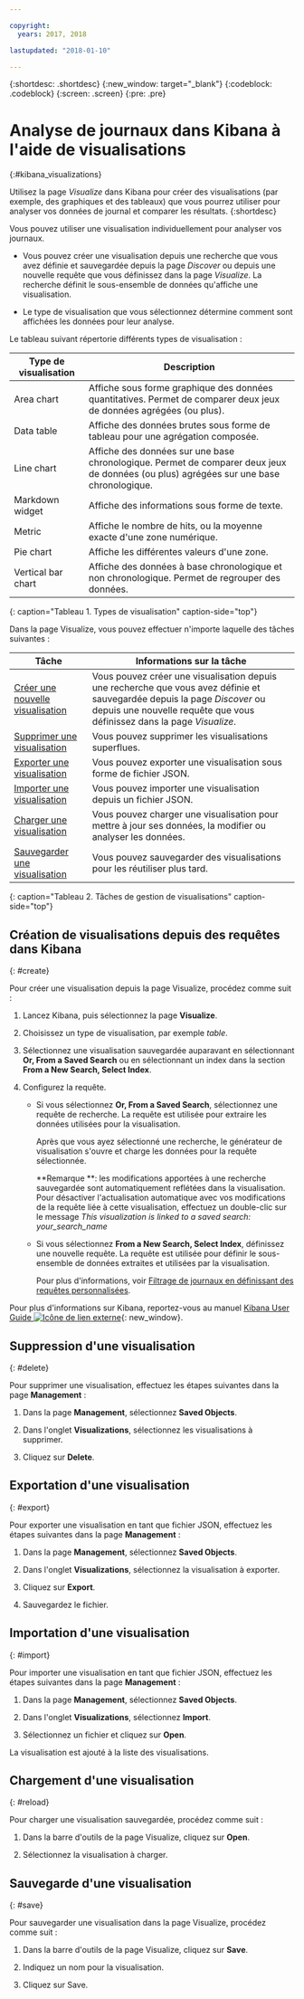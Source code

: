 ```yaml
---

copyright:
  years: 2017, 2018

lastupdated: "2018-01-10"

---
```




{:shortdesc: .shortdesc}
{:new_window: target="_blank"}
{:codeblock: .codeblock}
{:screen: .screen}
{:pre: .pre}

# Analyse de journaux dans Kibana à l'aide de visualisations 
{:#kibana_visualizations}

Utilisez la page *Visualize* dans Kibana pour créer des visualisations (par exemple, des graphiques et des tableaux) que vous pourrez utiliser pour analyser vos données de journal et comparer les résultats. 
{:shortdesc}

Vous pouvez utiliser une visualisation individuellement pour analyser vos journaux. 

* Vous pouvez créer une visualisation depuis une recherche que vous avez définie et sauvegardée depuis la page *Discover* ou depuis une nouvelle requête que vous définissez dans la page *Visualize*. La recherche définit le sous-ensemble de données qu'affiche une visualisation.

* Le type de visualisation que vous sélectionnez détermine comment sont affichées les données pour leur analyse.

Le tableau suivant répertorie différents types de visualisation :

| Type de visualisation | Description |
|-----------------------|-------------|
| Area chart | Affiche sous forme graphique des données quantitatives. Permet de comparer deux jeux de données agrégées (ou plus). |
| Data table | Affiche des données brutes sous forme de tableau pour une agrégation composée. |
| Line chart | Affiche des données sur une base chronologique. Permet de comparer deux jeux de données (ou plus) agrégées sur une base chronologique. |
| Markdown widget | Affiche des informations sous forme de texte. |
| Metric | Affiche le nombre de hits, ou la moyenne exacte d'une zone numérique. |
| Pie chart | Affiche les différentes valeurs d'une zone. | 
| Vertical bar chart | Affiche des données à base chronologique et non chronologique. Permet de regrouper des données. |
{: caption="Tableau 1. Types de visualisation" caption-side="top"}

Dans la page Visualize, vous pouvez effectuer n'importe laquelle des tâches suivantes :

| Tâche | Informations sur la tâche |
|------|------------------|
| [Créer une nouvelle visualisation](kibana_visualizations.html#create) | Vous pouvez créer une visualisation depuis une recherche que vous avez définie et sauvegardée depuis la page *Discover* ou depuis une nouvelle requête que vous définissez dans la page *Visualize*. |
| [Supprimer une visualisation](kibana_visualizations.html#delete) | Vous pouvez supprimer les visualisations superflues. |
| [Exporter une visualisation](kibana_visualizations.html#export) | Vous pouvez exporter une visualisation sous forme de fichier JSON.  |
| [Importer une visualisation](kibana_visualizations.html#import) | Vous pouvez importer une visualisation depuis un fichier JSON.  |
| [Charger une visualisation](kibana_visualizations.html#reload) | Vous pouvez charger une visualisation pour mettre à jour ses données, la modifier ou analyser les données. |
| [Sauvegarder une visualisation](kibana_visualizations.html#save) | Vous pouvez sauvegarder des visualisations pour les réutiliser plus tard. |
{: caption="Tableau 2. Tâches de gestion de visualisations" caption-side="top"}


## Création de visualisations depuis des requêtes dans Kibana
{: #create}

Pour créer une visualisation depuis la page Visualize, procédez comme suit :

1. Lancez Kibana, puis sélectionnez la page **Visualize**.

2. Choisissez un type de visualisation, par exemple *table*.

3. Sélectionnez une visualisation sauvegardée auparavant en sélectionnant **Or, From a Saved Search** ou en sélectionnant un index dans la section **From a New Search, Select Index**.

4. Configurez la requête.

    * Si vous sélectionnez **Or, From a Saved Search**, sélectionnez une requête de recherche. La requête est utilisée pour extraire les données utilisées pour la visualisation. 
	
	    Après que vous ayez sélectionné une recherche, le générateur de visualisation s'ouvre et charge les données pour la requête sélectionnée. 
		
		**Remarque **: les modifications apportées à une recherche sauvegardée sont automatiquement reflétées dans la visualisation. Pour désactiver l'actualisation automatique avec vos modifications de la requête liée à cette visualisation, effectuez un double-clic sur le message *This visualization is linked to a saved search: your_search_name* 

    * Si vous sélectionnez **From a New Search, Select Index**, définissez une nouvelle requête. La requête est utilisée pour définir le sous-ensemble de données extraites et utilisées par la visualisation.

        Pour plus d'informations, voir [Filtrage de journaux en définissant des requêtes personnalisées](define_search.html#define_search).

Pour plus d'informations sur Kibana, reportez-vous au manuel [Kibana User Guide ![Icône de lien externe](../../../icons/launch-glyph.svg "Icône de lien externe")](https://www.elastic.co/guide/en/kibana/5.1/index.html){: new_window}.


## Suppression d'une visualisation
{: #delete}

Pour supprimer une visualisation, effectuez les étapes suivantes dans la page **Management** :

1. Dans la page **Management**, sélectionnez **Saved Objects**.

2. Dans l'onglet **Visualizations**, sélectionnez les visualisations à supprimer.

3. Cliquez sur **Delete**.


## Exportation d'une visualisation
{: #export}

Pour exporter une visualisation en tant que fichier JSON, effectuez les étapes suivantes dans la page **Management** :

1. Dans la page **Management**, sélectionnez **Saved Objects**.

2. Dans l'onglet **Visualizations**, sélectionnez la visualisation à exporter.

3. Cliquez sur **Export**.

4. Sauvegardez le fichier.

## Importation d'une visualisation
{: #import}

Pour importer une visualisation en tant que fichier JSON, effectuez les étapes suivantes dans la page **Management** :

1. Dans la page **Management**, sélectionnez **Saved Objects**.

2. Dans l'onglet **Visualizations**, sélectionnez **Import**.

3. Sélectionnez un fichier et cliquez sur **Open**.

La visualisation est ajouté à la liste des visualisations.


 
## Chargement d'une visualisation
{: #reload}

Pour charger une visualisation sauvegardée, procédez comme suit :

1. Dans la barre d'outils de la page Visualize, cliquez sur **Open**.

2. Sélectionnez la visualisation à charger. 


## Sauvegarde d'une visualisation
{: #save}

Pour sauvegarder une visualisation dans la page Visualize, procédez comme suit :

1. Dans la barre d'outils de la page Visualize, cliquez sur **Save**.

2. Indiquez un nom pour la visualisation.

3. Cliquez sur Save. 


